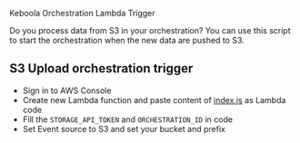 Keboola Orchestration Lambda Trigger

Do you process data from S3 in your orchestration? You can use this script to start the orchestration when the new data are pushed to S3.


## S3 Upload orchestration trigger

- Sign in to AWS Console
- Create new Lambda function and paste content of [index.js](index.js) as Lambda code
- Fill the `STORAGE_API_TOKEN` and `ORCHESTRATION_ID` in code
- Set Event source to S3 and set your bucket and prefix
